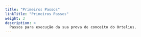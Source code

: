 ```yaml
---
title: "Primeiros Passos"
linkTitle: "Primeiros Passos"
weight: 3
description: >
  Passos para execução da sua prova de conceito do Ortelius.
---
```



